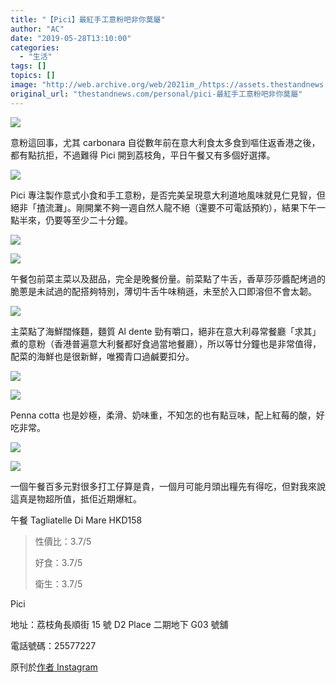 ```yaml
---
title: "【Pici】最紅手工意粉吧非你莫屬"
author: "AC"
date: "2019-05-28T13:10:00"
categories:
  - "生活"
tags: []
topics: []
image: "http://web.archive.org/web/2021im_/https://assets.thestandnews.com/media/photos/pici-07_e0hqg.png"
original_url: "thestandnews.com/personal/pici-最紅手工意粉吧非你莫屬"
---
```

![](http://web.archive.org/web/2021im_/https://assets.thestandnews.com/media/photos/pici-07_e0hqg.png)

意粉這回事，尤其 carbonara 自從數年前在意大利食太多食到嘔住返香港之後，都有點抗拒，不過難得 Pici 開到荔枝角，平日午餐又有多個好選擇。

![](http://web.archive.org/web/2021im_/https://assets.thestandnews.com/media/photos/119F9799-23B7-40D5-8B34-3CA22B4AD9D6_ahK00.JPG)

Pici 專注製作意式小食和手工意粉，是否完美呈現意大利道地風味就見仁見智，但絕非「揸流灘」。剛開業不夠一週自然人龍不絕（還要不可電話預約），結果下午一點半來，仍要等至少二十分鐘。

![](http://web.archive.org/web/2021im_/https://assets.thestandnews.com/media/photos/6451A661-3F15-4303-BEE0-E5FBE557D649_YWE3B.JPG)

![](http://web.archive.org/web/2021im_/https://assets.thestandnews.com/media/photos/9D0B7539-1307-4627-9874-FD24B4255412_Bo2WZ_EMiJMAH.JPG)

午餐包前菜主菜以及甜品，完全是晚餐份量。前菜點了牛舌，香草莎莎醬配烤過的脆蔥是未試過的配搭夠特別，薄切牛舌牛味稍遜，未至於入口即溶但不會太韌。

![](http://web.archive.org/web/2021im_/https://assets.thestandnews.com/media/photos/E5CF2616-DB03-4385-BAAB-0B8A28019A6F_h7ujF.JPG)

主菜點了海鮮闊條麵，麵質 Al dente 勁有嚼口，絕非在意大利尋常餐廳「求其」煮的意粉（香港普遍意大利餐都好食過當地餐廳），所以等廿分鐘也是非常值得，配菜的海鮮也是很新鮮，唯獨青口過鹹要扣分。

![](http://web.archive.org/web/2021im_/https://assets.thestandnews.com/media/photos/16624FD9-B076-463E-905F-55AC4C5E1800_2J0xX.JPG)

![](http://web.archive.org/web/2021im_/https://assets.thestandnews.com/media/photos/076EFD95-7E28-4A7E-BD5C-901494D13B48_O9LaE.JPG)

Penna cotta 也是妙極，柔滑、奶味重，不知怎的也有點豆味，配上紅莓的酸，好吃非常。

![](http://web.archive.org/web/2021im_/https://assets.thestandnews.com/media/photos/1CEB5E60-F11C-4393-9DB7-94296C3D3CA4_nthH8.JPG)

![](http://web.archive.org/web/2021im_/https://assets.thestandnews.com/media/photos/99CADD87-1F76-417F-9766-B1A4DF149BB5_0bX3J.JPG)

一個午餐百多元對很多打工仔算是貴，一個月可能月頭出糧先有得吃，但對我來說這真是物超所值，抵佢近期爆紅。

午餐 Tagliatelle Di Mare HKD158

> 性價比：3.7/5
> 
> 好食：3.7/5
> 
> 衛生：3.7/5

Pici

地址：荔枝角長順街 15 號 D2 Place 二期地下 G03 號舖

電話號碼：25577227

原刊於[作者 Instagram](http://web.archive.org/web/20211229133855/http://www.instagram.com/alanwlchiu)